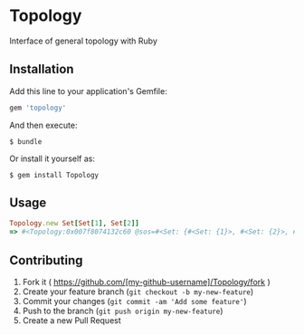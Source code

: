 # Topology

Interface of general topology with Ruby


## Installation

Add this line to your application's Gemfile:

```ruby
gem 'topology'
```

And then execute:

    $ bundle

Or install it yourself as:

    $ gem install Topology

## Usage

```ruby
Topology.new Set[Set[1], Set[2]]
=> #<Topology:0x007f8074132c60 @sos=#<Set: {#<Set: {1}>, #<Set: {2}>, #<Set: {1, 2}>, #<Set: {}>}>>
```

## Contributing

1. Fork it ( https://github.com/[my-github-username]/Topology/fork )
2. Create your feature branch (`git checkout -b my-new-feature`)
3. Commit your changes (`git commit -am 'Add some feature'`)
4. Push to the branch (`git push origin my-new-feature`)
5. Create a new Pull Request
